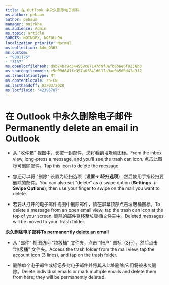 ```yaml
---
title: 在 Outlook 中永久删除电子邮件
ms.author: pebaum
author: pebaum
manager: mnirkhe
ms.audience: Admin
ms.topic: article
ROBOTS: NOINDEX, NOFOLLOW
localization_priority: Normal
ms.collection: Adm_O365
ms.custom:
- "9001176"
- "3137"
ms.openlocfilehash: d9b74b39c344559c87147d9f8efb6b6e6f8238b3
ms.sourcegitcommit: e5e09d841fe397a6f841d617a9ae0a560d41a3f2
ms.translationtype: MT
ms.contentlocale: zh-CN
ms.lasthandoff: 03/03/2020
ms.locfileid: "42395707"
---
```

# <a name="permanently-delete-an-email-in-outlook"></a><span data-ttu-id="c98d0-102">在 Outlook 中永久删除电子邮件</span><span class="sxs-lookup"><span data-stu-id="c98d0-102">Permanently delete an email in Outlook</span></span>

- <span data-ttu-id="c98d0-103">从 "收件箱" 视图中，长按一封邮件，您将看到垃圾桶图标。</span><span class="sxs-lookup"><span data-stu-id="c98d0-103">From the inbox view, long-press a message, and you'll see the trash can icon.</span></span> <span data-ttu-id="c98d0-104">点击此图标可删除邮件。</span><span class="sxs-lookup"><span data-stu-id="c98d0-104">Tap this icon to delete the message.</span></span>

- <span data-ttu-id="c98d0-105">您还可以将 "删除" 设置为轻扫选项（**设置-> 轻扫选项**）;然后使用手指轻扫要删除的邮件。</span><span class="sxs-lookup"><span data-stu-id="c98d0-105">You can also set "delete" as a swipe option (**Settings -> Swipe Options**); then use your finger to swipe on the mail you want to delete.</span></span> 

- <span data-ttu-id="c98d0-106">若要从打开的电子邮件视图中删除邮件，请在屏幕顶部点击垃圾桶图标。</span><span class="sxs-lookup"><span data-stu-id="c98d0-106">To delete a message from an open email view, tap the trash can icon at the top of your screen.</span></span> <span data-ttu-id="c98d0-107">删除的邮件将移至垃圾桶文件夹中。</span><span class="sxs-lookup"><span data-stu-id="c98d0-107">Deleted messages will be moved to your Trash folder.</span></span> 

<span data-ttu-id="c98d0-108">**永久删除电子邮件**</span><span class="sxs-lookup"><span data-stu-id="c98d0-108">**To permanently delete an email**</span></span>

- <span data-ttu-id="c98d0-109">从 "邮件" 视图访问 "垃圾桶" 文件夹，点击 "帐户" 图标（3行），然后点击 "垃圾桶" 文件夹。</span><span class="sxs-lookup"><span data-stu-id="c98d0-109">Access the trash folder from the mail view, tap the account icon (3 lines), and tap on the trash folder.</span></span>

- <span data-ttu-id="c98d0-110">删除单个电子邮件或标记多封电子邮件并将其从此处删除;它们将被永久删除。</span><span class="sxs-lookup"><span data-stu-id="c98d0-110">Delete individual emails or mark multiple emails and delete them from here; they will be permanently deleted.</span></span>